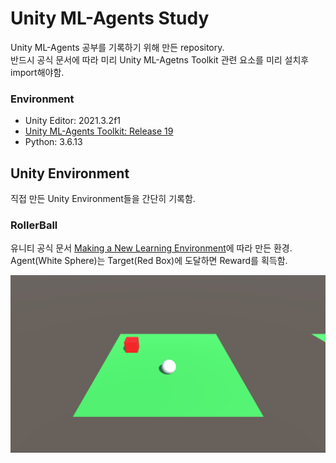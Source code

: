 # Unity ML-Agents Study

Unity ML-Agents 공부를 기록하기 위해 만든 repository.  
반드시 공식 문서에 따라 미리 Unity ML-Agetns Toolkit 관련 요소를 미리 설치후 import해야함.

### Environment

* Unity Editor: 2021.3.2f1
* [Unity ML-Agents Toolkit: Release 19](https://github.com/Unity-Technologies/ml-agents/tree/release_19)
* Python: 3.6.13

## Unity Environment

직접 만든 Unity Environment들을 간단히 기록함.

### RollerBall

유니티 공식 문서 [Making a New Learning Environment](https://github.com/Unity-Technologies/ml-agents/blob/release_19_docs/docs/Learning-Environment-Create-New.md)에 따라 만든 환경.  
Agent(White Sphere)는 Target(Red Box)에 도달하면 Reward를 획득함.

![](Images/RollerBall/roller-ball.png)